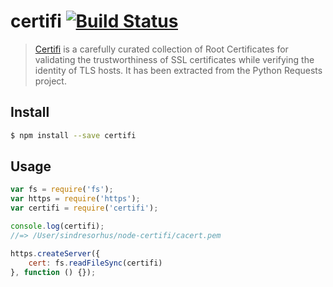 # certifi [![Build Status](https://travis-ci.org/sindresorhus/node-certifi.svg?branch=master)](https://travis-ci.org/sindresorhus/node-certifi)

> [Certifi](http://certifi.io) is a carefully curated collection of Root Certificates for validating the trustworthiness of SSL certificates while verifying the identity of TLS hosts. It has been extracted from the Python Requests project.


## Install

```sh
$ npm install --save certifi
```


## Usage

```js
var fs = require('fs');
var https = require('https');
var certifi = require('certifi');

console.log(certifi);
//=> /User/sindresorhus/node-certifi/cacert.pem

https.createServer({
	cert: fs.readFileSync(certifi)
}, function () {});
```
